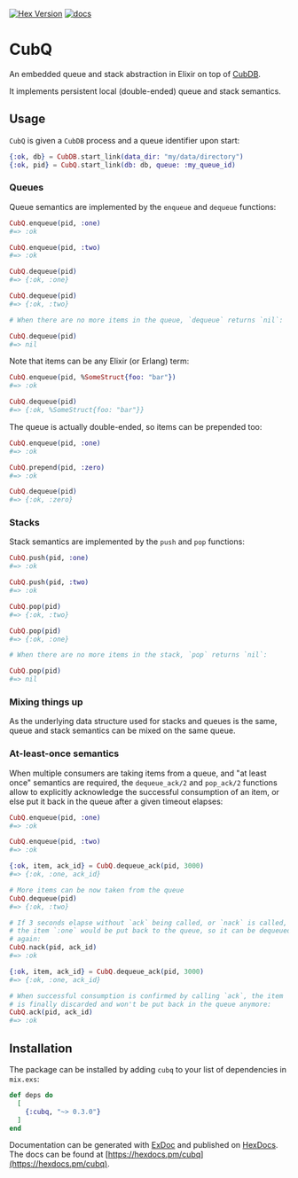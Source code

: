 [![Hex Version](https://img.shields.io/hexpm/v/cubq.svg)](https://hex.pm/packages/cubq) [![docs](https://img.shields.io/badge/docs-hexpm-blue.svg)](https://hexdocs.pm/cubq/)

# CubQ

An embedded queue and stack abstraction in Elixir on top of
[CubDB](https://github.com/lucaong/cubdb).

It implements persistent local (double-ended) queue and stack semantics.

## Usage

`CubQ` is given a `CubDB` process and a queue identifier upon start:

```elixir
{:ok, db} = CubDB.start_link(data_dir: "my/data/directory")
{:ok, pid} = CubQ.start_link(db: db, queue: :my_queue_id)
```

### Queues

Queue semantics are implemented by the `enqueue` and `dequeue` functions:

```elixir
CubQ.enqueue(pid, :one)
#=> :ok

CubQ.enqueue(pid, :two)
#=> :ok

CubQ.dequeue(pid)
#=> {:ok, :one}

CubQ.dequeue(pid)
#=> {:ok, :two}

# When there are no more items in the queue, `dequeue` returns `nil`:

CubQ.dequeue(pid)
#=> nil
```

Note that items can be any Elixir (or Erlang) term:

```elixir
CubQ.enqueue(pid, %SomeStruct{foo: "bar"})
#=> :ok

CubQ.dequeue(pid)
#=> {:ok, %SomeStruct{foo: "bar"}}
```

The queue is actually double-ended, so items can be prepended too:

```elixir
CubQ.enqueue(pid, :one)
#=> :ok

CubQ.prepend(pid, :zero)
#=> :ok

CubQ.dequeue(pid)
#=> {:ok, :zero}
```

### Stacks

Stack semantics are implemented by the `push` and `pop` functions:

```elixir
CubQ.push(pid, :one)
#=> :ok

CubQ.push(pid, :two)
#=> :ok

CubQ.pop(pid)
#=> {:ok, :two}

CubQ.pop(pid)
#=> {:ok, :one}

# When there are no more items in the stack, `pop` returns `nil`:

CubQ.pop(pid)
#=> nil
```

### Mixing things up

As the underlying data structure used for stacks and queues is the same, queue
and stack semantics can be mixed on the same queue.

### At-least-once semantics

When multiple consumers are taking items from a queue, and "at least once"
semantics are required, the `dequeue_ack/2` and `pop_ack/2` functions allow to
explicitly acknowledge the successful consumption of an item, or else put it
back in the queue after a given timeout elapses:

```elixir
CubQ.enqueue(pid, :one)
#=> :ok

CubQ.enqueue(pid, :two)
#=> :ok

{:ok, item, ack_id} = CubQ.dequeue_ack(pid, 3000)
#=> {:ok, :one, ack_id}

# More items can be now taken from the queue
CubQ.dequeue(pid)
#=> {:ok, :two}

# If 3 seconds elapse without `ack` being called, or `nack` is called,
# the item `:one` would be put back to the queue, so it can be dequeued
# again:
CubQ.nack(pid, ack_id)
#=> :ok

{:ok, item, ack_id} = CubQ.dequeue_ack(pid, 3000)
#=> {:ok, :one, ack_id}

# When successful consumption is confirmed by calling `ack`, the item
# is finally discarded and won't be put back in the queue anymore:
CubQ.ack(pid, ack_id)
#=> :ok
```

## Installation

The package can be installed by adding `cubq` to your list of dependencies in
`mix.exs`:

```elixir
def deps do
  [
    {:cubq, "~> 0.3.0"}
  ]
end
```

Documentation can be generated with
[ExDoc](https://github.com/elixir-lang/ex_doc) and published on
[HexDocs](https://hexdocs.pm). The docs can be found at
[https://hexdocs.pm/cubq](https://hexdocs.pm/cubq).
